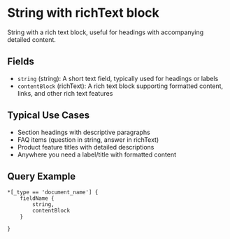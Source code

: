 # String with richText block

String with a rich text block, useful for headings with accompanying detailed content.

## Fields

- `string` (string): A short text field, typically used for headings or labels
- `contentBlock` (richText): A rich text block supporting formatted content, links, and other rich text features

## Typical Use Cases

- Section headings with descriptive paragraphs
- FAQ items (question in string, answer in richText)
- Product feature titles with detailed descriptions
- Anywhere you need a label/title with formatted content

## Query Example

```groq
*[_type == 'document_name'] {
    fieldName {
        string,
        contentBlock
    }

}
```
